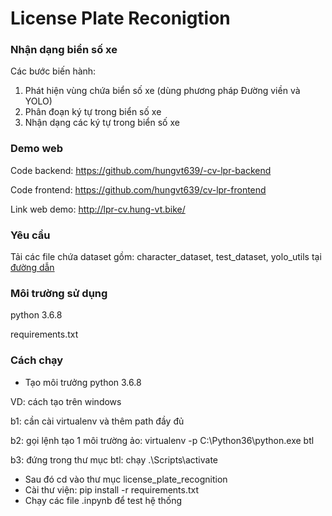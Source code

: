 # License Plate Reconigtion

### Nhận dạng biển số xe
Các bước biến hành:
1. Phát hiện vùng chứa biển số xe (dùng phương pháp Đường viền và YOLO)
2. Phân đoạn ký tự trong biển số xe
3. Nhận dạng các ký tự trong biển số xe

### Demo web
Code backend: https://github.com/hungvt639/-cv-lpr-backend

Code frontend: https://github.com/hungvt639/cv-lpr-frontend

Link web demo: http://lpr-cv.hung-vt.bike/

### Yêu cầu
Tải các file chứa dataset gồm: character_dataset, test_dataset, yolo_utils tại [đường dẫn](https://drive.google.com/drive/folders/1KUmpmUokHaG_j_ys3_KdrhZZ4F-36aoh?usp=sharing)

### Môi trường sử dụng
python 3.6.8

requirements.txt

### Cách chạy
- Tạo môi trưởng python 3.6.8

VD: cách tạo trên windows

b1: cần cài virtualenv và thêm path đầy đủ

b2: gọi lệnh tạo 1 môi trường ảo: virtualenv -p C:\Python36\python.exe btl

b3: đứng trong thư mục btl: chạy .\Scripts\activate

- Sau đó cd vào thư mục license_plate_recognition
- Cài thư viện: pip install -r requirements.txt
- Chạy các file .inpynb để test hệ thống
